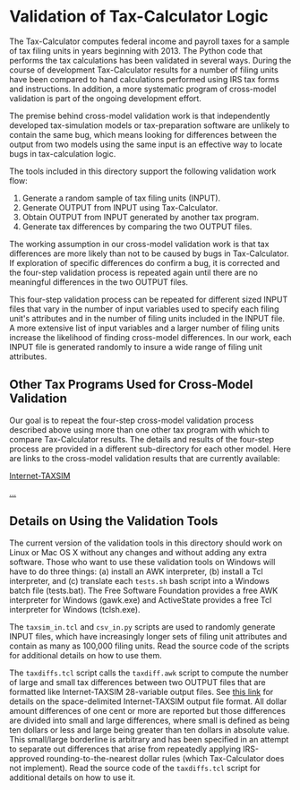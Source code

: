 Validation of Tax-Calculator Logic
==================================

The Tax-Calculator computes federal income and payroll taxes for a
sample of tax filing units in years beginning with 2013.  The Python
code that performs the tax calculations has been validated in several
ways.  During the course of development Tax-Calculator results for a
number of filing units have been compared to hand calculations
performed using IRS tax forms and instructions.  In addition, a more
systematic program of cross-model validation is part of the ongoing
development effort.

The premise behind cross-model validation work is that independently
developed tax-simulation models or tax-preparation software are
unlikely to contain the same bug, which means looking for differences
between the output from two models using the same input is an
effective way to locate bugs in tax-calculation logic.

The tools included in this directory support the following validation
work flow:

  1. Generate a random sample of tax filing units (INPUT).
  2. Generate OUTPUT from INPUT using Tax-Calculator.
  3. Obtain OUTPUT from INPUT generated by another tax program.
  4. Generate tax differences by comparing the two OUTPUT files.

The working assumption in our cross-model validation work is that tax
differences are more likely than not to be caused by bugs in
Tax-Calculator.  If exploration of specific differences do confirm a
bug, it is corrected and the four-step validation process is repeated
again until there are no meaningful differences in the two OUTPUT
files.

This four-step validation process can be repeated for different sized
INPUT files that vary in the number of input variables used to specify
each filing unit's attributes and in the number of filing units
included in the INPUT file.  A more extensive list of input variables
and a larger number of filing units increase the likelihood of finding
cross-model differences.  In our work, each INPUT file is generated
randomly to insure a wide range of filing unit attributes.

Other Tax Programs Used for Cross-Model Validation
--------------------------------------------------

Our goal is to repeat the four-step cross-model validation process
described above using more than one other tax program with which to
compare Tax-Calculator results.  The details and results of the
four-step process are provided in a different sub-directory for each
other model.  Here are links to the cross-model validation results
that are currently available:

[Internet-TAXSIM](https://github.com/open-source-economics/Tax-Calculator/blob/master/taxcalc/validation/taxsim/README.md#validation-of-tax-calculator-against-internet-taxsim)

[...]()


Details on Using the Validation Tools
-------------------------------------

The current version of the validation tools in this directory should
work on Linux or Mac OS X without any changes and without adding any
extra software.  Those who want to use these validation tools on Windows
will have to do three things: (a) install an AWK interpreter,
(b) install a Tcl interpreter, and (c) translate each `tests.sh` bash script
into a Windows batch file (tests.bat).  The Free Software Foundation
provides a free AWK interpreter for Windows (gawk.exe) and ActiveState
provides a free Tcl interpreter for Windows (tclsh.exe).

The `taxsim_in.tcl` and `csv_in.py` scripts are used to randomly
generate INPUT files, which have increasingly longer sets of filing
unit attributes and contain as many as 100,000 filing units.  Read the
source code of the scripts for additional details on how to use them.

The `taxdiffs.tcl` script calls the `taxdiff.awk` script to compute
the number of large and small tax differences between two OUTPUT files
that are formatted like Internet-TAXSIM 28-variable output files.  See
[this link](http://users.nber.org/~taxsim/taxsim-calc9/index.html) for
details on the space-delimited Internet-TAXSIM output file format.
All dollar amount differences of one cent or more are reported but
those differences are divided into small and large differences, where
small is defined as being ten dollars or less and large being greater
than ten dollars in absolute value.  This small/large borderline is
arbitrary and has been specified in an attempt to separate out
differences that arise from repeatedly applying IRS-approved
rounding-to-the-nearest dollar rules (which Tax-Calculator does not
implement).  Read the source code of the `taxdiffs.tcl` script for
additional details on how to use it.
